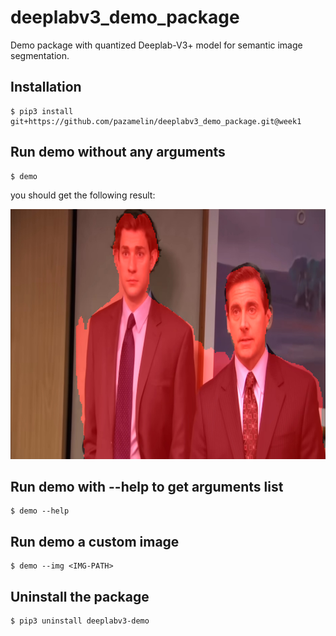 # deeplabv3_demo_package
Demo package with quantized Deeplab-V3+ model for semantic image segmentation.

## Installation
```console
$ pip3 install git+https://github.com/pazamelin/deeplabv3_demo_package.git@week1
```

## Run demo without any arguments
```console
$ demo
```
you should get the following result:

<img src="demo-result.png" width=800 height=400>

## Run demo with --help to get arguments list
```console
$ demo --help
```

## Run demo a custom image
```console
$ demo --img <IMG-PATH>
```

## Uninstall the package
```console
$ pip3 uninstall deeplabv3-demo

